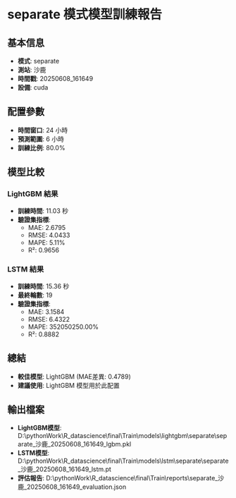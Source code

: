 
# separate 模式模型訓練報告

## 基本信息
- **模式**: separate
- **測站**: 沙鹿
- **時間戳**: 20250608_161649
- **設備**: cuda

## 配置參數
- **時間窗口**: 24 小時
- **預測範圍**: 6 小時
- **訓練比例**: 80.0%

## 模型比較

### LightGBM 結果

- **訓練時間**: 11.03 秒
- **驗證集指標**:
  - MAE: 2.6795
  - RMSE: 4.0433
  - MAPE: 5.11%
  - R²: 0.9656

### LSTM 結果

- **訓練時間**: 15.36 秒
- **最終輪數**: 19
- **驗證集指標**:
  - MAE: 3.1584
  - RMSE: 6.4322
  - MAPE: 352050250.00%
  - R²: 0.8882

## 總結

- **較佳模型**: LightGBM (MAE差異: 0.4789)
- **建議使用**: LightGBM 模型用於此配置


## 輸出檔案
- **LightGBM模型**: D:\pythonWork\R_datascience\final\Train\models\lightgbm\separate\separate_沙鹿_20250608_161649_lgbm.pkl
- **LSTM模型**: D:\pythonWork\R_datascience\final\Train\models\lstm\separate\separate_沙鹿_20250608_161649_lstm.pt
- **評估報告**: D:\pythonWork\R_datascience\final\Train\reports\separate_沙鹿_20250608_161649_evaluation.json
